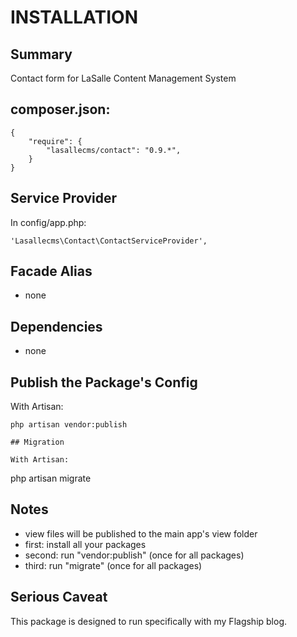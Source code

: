 # INSTALLATION

## Summary 
Contact form for LaSalle Content Management System 


## composer.json:

```
{
    "require": {
        "lasallecms/contact": "0.9.*",
    }
}
```


## Service Provider

In config/app.php:
```
'Lasallecms\Contact\ContactServiceProvider',
```


## Facade Alias

* none


## Dependencies
* none


## Publish the Package's Config

With Artisan:
```
php artisan vendor:publish

## Migration

With Artisan:
```
php artisan migrate

## Notes

* view files will be published to the main app's view folder
* first: install all your packages 
* second: run "vendor:publish" (once for all packages) 
* third:  run "migrate" (once for all packages)


## Serious Caveat 

This package is designed to run specifically with my Flagship blog.